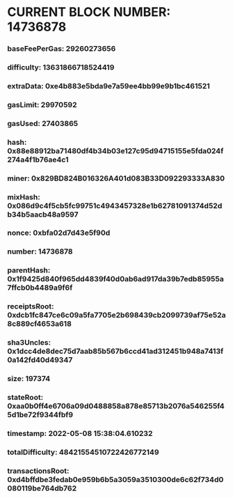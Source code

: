 # CURRENT BLOCK NUMBER: 14736878

### baseFeePerGas: 29260273656
### difficulty: 13631866718524419
### extraData: 0xe4b883e5bda9e7a59ee4bb99e9b1bc461521
### gasLimit: 29970592
### gasUsed: 27403865
### hash: 0x88e88912ba71480df4b34b03e127c95d94715155e5fda024f274a4f1b76ae4c1
### miner: 0x829BD824B016326A401d083B33D092293333A830
### mixHash: 0x086d9c4f5cb5fc99751c4943457328e1b62781091374d52db34b5aacb48a9597
### nonce: 0xbfa02d7d43e5f90d
### number: 14736878
### parentHash: 0x1f9425d840f965dd4839f40d0ab6ad917da39b7edb85955a7ffcb0b4489a9f6f
### receiptsRoot: 0xdcb1fc847ce6c09a5fa7705e2b698439cb2099739af75e52a8c889cf4653a618
### sha3Uncles: 0x1dcc4de8dec75d7aab85b567b6ccd41ad312451b948a7413f0a142fd40d49347
### size: 197374
### stateRoot: 0xaa0b0ff4e6706a09d0488858a878e85713b2076a546255f45d1be72f9344fbf9
### timestamp: 2022-05-08 15:38:04.610232
### totalDifficulty: 48421554510722426772149
### transactionsRoot: 0xd4bffdbe3fedab0e959b6b5a3059a3510300de6c62f734d0080119be764db762
